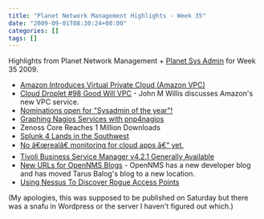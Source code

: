 ```yaml
---
title: "Planet Network Management Highlights - Week 35"
date: "2009-09-01T08:30:24+00:00"
categories: []
tags: []
---
```


Highlights from Planet Network Management + <a href="http://planetsysadmin.com/">Planet Sys Admin</a> for Week 35 2009.
<ul>
	<li><a href="http://www.ducea.com/2009/08/26/amazon-introduces-virtual-private-cloud-amazon-vpc/">Amazon Introduces Virtual Private Cloud (Amazon VPC)</a></li>
	<li><a href="http://www.johnmwillis.com/droplets/cloud-droplet-98-good-will-vpc/">Cloud Droplet #98 Good Will VPC</a> - John M Willis discusses Amazon's new VPC service.</li>
	<li><a href="http://everythingsysadmin.com/2009/08/nominations-open-for-sysadmin.html">Nominations open for "Sysadmin of the year"!</a></li>
	<li><a href="http://community.nagios.org/2009/08/19/graphing-nagios-services-with-pnp4nagios/">Graphing Nagios Services with pnp4nagios</a></li>
	<li>Zenoss Core Reaches 1 Million Downloads</li>
	<li><a href="http://blogs.splunk.com/thebaum/2009/08/19/splunk-4-lands-in-the-southwest/">Splunk 4 Lands in the Southwest</a></li>
	<li><a href="http://www.networkperformancedaily.com/2009/08/no_real_monitoring_for_cloud_a.html">No â€œrealâ€ monitoring for cloud apps â€“ yet.</a></li>
	<li><a href="http://dougmcclure.net/blog/2009/08/tivoli-business-service-manager-v4-2-1-generally-available/">Tivoli Business Service Manager v4.2.1 Generally Available</a></li>
	<li><a href="http://www.adventuresinoss.com/?p=1086">New URLs for OpenNMS Blogs</a> - OpenNMS has a new developer blog and has moved Tarus Balog's blog to a new location.</li>
	<li><a href="http://blog.tenablesecurity.com/2009/08/using-nessus-to-discover-rogue-access-points.html">Using Nessus To Discover Rogue Access Points</a></li>
</ul>
(My apologies, this was supposed to be published on Saturday but there was a snafu in Wordpress or the server I haven't figured out which.)
